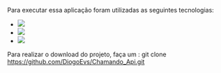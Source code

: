 Para executar essa aplicação foram utilizadas as seguintes tecnologias:

* ![](https://img.shields.io/badge/-.NET6%20-brightgreen)
* ![](https://img.shields.io/badge/-NewSoft.JSON%20v6-yellow)
* ![](https://img.shields.io/badge/-Blazor-blueviolet)

Para realizar o download do projeto, faça um [](https://img.shields.io/badge/-Git%20Clone-black):
git clone https://github.com/DiogoEvs/Chamando_Api.git
